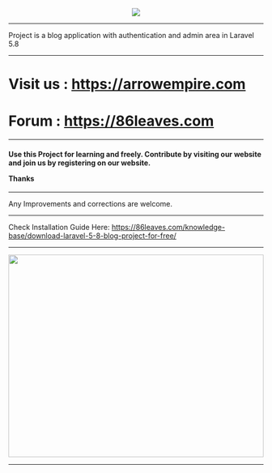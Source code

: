 <p align="center"><img src="https://laravel.com/assets/img/components/logo-laravel.svg"></p>

<hr>
Project is a blog application with authentication and admin area in Laravel 5.8
<hr>
<h1>Visit us : <a href='https://arrowempire.com' target="_blank">https://arrowempire.com</a></h1>
<h1>Forum : <a href='https://86leaves.com' target="_blank">https://86leaves.com</a></h1>
<hr>
<h4>Use this Project for learning and freely. Contribute by visiting our website and join us by registering on our website.

Thanks
</h4>
<hr>
Any Improvements and corrections are welcome.


<hr>

Check Installation Guide Here:
https://86leaves.com/knowledge-base/download-laravel-5-8-blog-project-for-free/

<hr>
<img src='https://i.ibb.co/7Njxxmx/cover.png' width='100%' height='400px'>
<hr>
